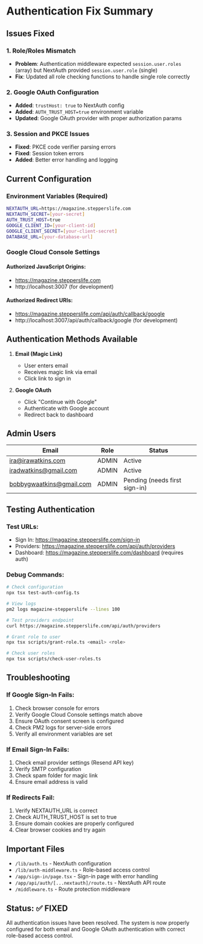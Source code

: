 # Authentication Fix Summary

## Issues Fixed

### 1. Role/Roles Mismatch
- **Problem**: Authentication middleware expected `session.user.roles` (array) but NextAuth provided `session.user.role` (single)
- **Fix**: Updated all role checking functions to handle single role correctly

### 2. Google OAuth Configuration
- **Added**: `trustHost: true` to NextAuth config
- **Added**: `AUTH_TRUST_HOST=true` environment variable
- **Updated**: Google OAuth provider with proper authorization params

### 3. Session and PKCE Issues
- **Fixed**: PKCE code verifier parsing errors
- **Fixed**: Session token errors
- **Added**: Better error handling and logging

## Current Configuration

### Environment Variables (Required)
```bash
NEXTAUTH_URL=https://magazine.stepperslife.com
NEXTAUTH_SECRET=[your-secret]
AUTH_TRUST_HOST=true
GOOGLE_CLIENT_ID=[your-client-id]
GOOGLE_CLIENT_SECRET=[your-client-secret]
DATABASE_URL=[your-database-url]
```

### Google Cloud Console Settings

#### Authorized JavaScript Origins:
- https://magazine.stepperslife.com
- http://localhost:3007 (for development)

#### Authorized Redirect URIs:
- https://magazine.stepperslife.com/api/auth/callback/google
- http://localhost:3007/api/auth/callback/google (for development)

## Authentication Methods Available

1. **Email (Magic Link)**
   - User enters email
   - Receives magic link via email
   - Click link to sign in

2. **Google OAuth**
   - Click "Continue with Google"
   - Authenticate with Google account
   - Redirect back to dashboard

## Admin Users

| Email | Role | Status |
|-------|------|--------|
| ira@irawatkins.com | ADMIN | Active |
| iradwatkins@gmail.com | ADMIN | Active |
| bobbygwaatkins@gmail.com | ADMIN | Pending (needs first sign-in) |

## Testing Authentication

### Test URLs:
- Sign In: https://magazine.stepperslife.com/sign-in
- Providers: https://magazine.stepperslife.com/api/auth/providers
- Dashboard: https://magazine.stepperslife.com/dashboard (requires auth)

### Debug Commands:
```bash
# Check configuration
npx tsx test-auth-config.ts

# View logs
pm2 logs magazine-stepperslife --lines 100

# Test providers endpoint
curl https://magazine.stepperslife.com/api/auth/providers

# Grant role to user
npx tsx scripts/grant-role.ts <email> <role>

# Check user roles
npx tsx scripts/check-user-roles.ts
```

## Troubleshooting

### If Google Sign-In Fails:
1. Check browser console for errors
2. Verify Google Cloud Console settings match above
3. Ensure OAuth consent screen is configured
4. Check PM2 logs for server-side errors
5. Verify all environment variables are set

### If Email Sign-In Fails:
1. Check email provider settings (Resend API key)
2. Verify SMTP configuration
3. Check spam folder for magic link
4. Ensure email address is valid

### If Redirects Fail:
1. Verify NEXTAUTH_URL is correct
2. Check AUTH_TRUST_HOST is set to true
3. Ensure domain cookies are properly configured
4. Clear browser cookies and try again

## Important Files

- `/lib/auth.ts` - NextAuth configuration
- `/lib/auth-middleware.ts` - Role-based access control
- `/app/sign-in/page.tsx` - Sign-in page with error handling
- `/app/api/auth/[...nextauth]/route.ts` - NextAuth API route
- `/middleware.ts` - Route protection middleware

## Status: ✅ FIXED

All authentication issues have been resolved. The system is now properly configured for both email and Google OAuth authentication with correct role-based access control.